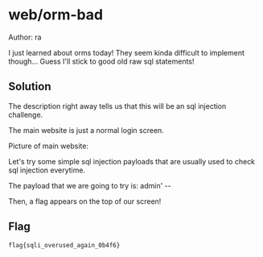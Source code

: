 # web/orm-bad
Author: ra

I just learned about orms today! They seem kinda difficult to implement though... Guess I'll stick to good old raw sql statements!

## Solution
The description right away tells us that this will be an sql injection challenge.

The main website is just a normal login screen.

Picture of main website: 




Let's try some simple sql injection payloads that are usually used to check sql injection everytime.

The payload that we are going to try is: admin' --

Then, a flag appears on the top of our screen!

## Flag
```flag{sqli_overused_again_0b4f6}```
